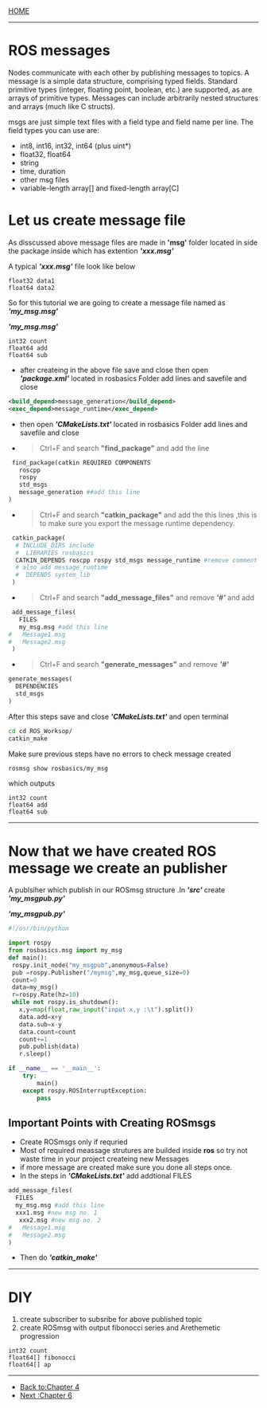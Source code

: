 <div align="left">
  <a href="https://jovinsav.github.io/Rosworkshop/">HOME</a>
</div>

---
# ROS messages
Nodes communicate with each other by publishing messages to topics. A message is a simple data structure, comprising typed fields. Standard primitive types (integer, floating point, boolean, etc.) are supported, as are arrays of primitive types. Messages can include arbitrarily nested structures and arrays (much like C structs).

msgs are just simple text files with a field type and field name per line. The field types you can use are:
* int8, int16, int32, int64 (plus uint*)
* float32, float64
* string
* time, duration
* other msg files
* variable-length array[] and fixed-length array[C]

# Let us create message file
As disscussed above message files are made in **'msg'** folder located in side the package inside which has extention ***'xxx.msg'***

A typical ***'xxx.msg'*** file look like below
```msg
float32 data1
float64 data2
```
So for this tutorial we are going to create a message file named as ***'my_msg.msg'***

***'my_msg.msg'***
```msg
int32 count
float64 add
float64 sub
```
* after createing in the above file save and close then open ***'package.xml'*** located in rosbasics Folder add lines and savefile and close
 ```XML
 <build_depend>message_generation</build_depend>
 <exec_depend>message_runtime</exec_depend>
 ```
* then open ***'CMakeLists.txt'*** located in rosbasics Folder add lines and savefile and close
* >Ctrl+F and search **"find_package"** and add the line

```python
 find_package(catkin REQUIRED COMPONENTS
   roscpp
   rospy
   std_msgs
   message_generation ##add this line
)
 ```
  * >Ctrl+F and search **"catkin_package"** and add the this  lines ,this is to  make sure you export the message runtime dependency.

```python
 catkin_package(
  # INCLUDE_DIRS include
  #  LIBRARIES rosbasics
  CATKIN_DEPENDS roscpp rospy std_msgs message_runtime #remove comment
  # also add message_runtime
  #  DEPENDS system_lib
 )
 ```

* >Ctrl+F and search **"add_message_files"** and remove ***'#'*** and add

```python
 add_message_files(
   FILES
   my_msg.msg #add this line
#   Message1.msg
#   Message2.msg
 )
 ```
* >Ctrl+F and search **"generate_messages"** and remove ***'#'***
 ```python
 generate_messages(
   DEPENDENCIES
   std_msgs
 )
````

After this steps save and close ***'CMakeLists.txt'*** and open terminal
 ```bash
 cd cd ROS_Worksop/
 catkin_make
 ```
 Make sure previous steps have no errors to check message created

 ```bash
 rosmsg show rosbasics/my_msg
 ```
 which outputs
 ```
int32 count
float64 add
float64 sub
 ```
 ___
 # Now that we have created ROS message we create an publisher
 A publsiher which publish in our ROSmsg structure .In ***'src'*** create ***'my_msgpub.py'***

 ***'my_msgpub.py'***
 ```python
 #!/usr/bin/python

 import rospy
 from rosbasics.msg import my_msg
 def main():
  rospy.init_node("my_msgpub",anonymous=False)
  pub =rospy.Publisher("/mymsg",my_msg,queue_size=0)
  count=0
  data=my_msg()
  r=rospy.Rate(hz=10)
  while not rospy.is_shutdown():
    x,y=map(float,raw_input("input x,y :\t").split())
    data.add=x+y
    data.sub=x-y
    data.count=count
    count+=1
    pub.publish(data)
    r.sleep()

 if __name__ == '__main__':
     try:
         main()
     except rospy.ROSInterruptException:
         pass
 ```
 ## Important Points with Creating ROSmsgs
 * Create ROSmsgs only if requried
 * Most of required meassage strutures are builded inside **ros** so try not waste time in your project createing new Messages
 * if more message are created make sure you done all steps once.
 * In the steps in ***'CMakeLists.txt'*** add addtional FILES
 ```python
 add_message_files(
   FILES
   my_msg.msg #add this line
   xxx1.msg #new msg no. 1
    xxx2.msg #new msg no. 2
#   Message1.msg
#   Message2.msg
 )
 ```
 * Then do ***'catkin_make'***
___
# DIY
1. create subscriber to subsribe for above published topic
2. create ROSmsg with output fibonocci series and Arethemetic progression
 ```
 int32 count
 float64[] fibonocci
 float64[] ap

 ```
---

* [Back to:Chapter 4](https://jovinsav.github.io/Rosworkshop/chapter4.html)
* [Next :Chapter 6](https://jovinsav.github.io/Rosworkshop/chapter6.html)
